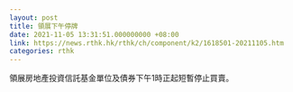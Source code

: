 ```yaml
---
layout: post
title: 領展下午停牌
date: 2021-11-05 13:31:51.000000000 +08:00
link: https://news.rthk.hk/rthk/ch/component/k2/1618501-20211105.htm
categories: rthk
---
```


領展房地產投資信託基金單位及債券下午1時正起短暫停止買賣。
